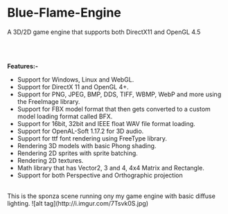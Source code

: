 # Blue-Flame-Engine
A 3D/2D game engine that supports both DirectX11 and OpenGL 4.5

<br></br>

<b>Features:-</b>
<ul>
<li>Support for Windows, Linux and WebGL.</li>
<li>Support for DirectX 11 and OpenGL 4+.</li>
<li>Support for PNG, JPEG, BMP, DDS, TIFF, WBMP, WebP and more using the FreeImage library.</li>
<li>Support for FBX model format that then gets converted to a custom model loading format called BFX.</li>
<li>Support for 16bit, 32bit and IEEE float WAV file format loading.</li>
<li>Support for OpenAL-Soft 1.17.2 for 3D audio.</li>
<li>Support for ttf font rendering using FreeType library.</li>
<li>Rendering 3D models with basic Phong shading.</li>
<li>Rendering 2D sprites with sprite batching.</li>
<li>Rendering 2D textures.</li>
<li>Math library that has Vector2, 3 and 4, 4x4 Matrix and Rectangle.</li>
<li>Support for both Perspective and Orthographic projection</li>
</ul>

<br>
This is the sponza scene running ony my game engine with basic diffuse lighting.
![alt tag](http://i.imgur.com/7Tsvk0S.jpg)
